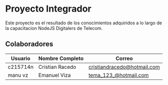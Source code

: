 # Proyecto Integrador

Este proyecto es el resultado de los conocimientos adquiridos a lo largo de la capacitacion NodeJS Digitalers de Telecom.

## Colaboradores

| Usuario | Nombre Completo | Correo |
|-|-|-|
| c215714n | Cristian Racedo | cristiandracedo@hotmail.com |
| manu vz | Emanuel Viza | tema_123_@hotmail.com |